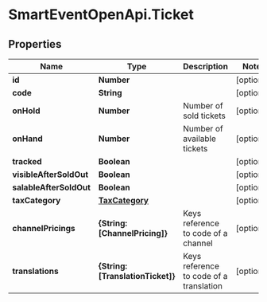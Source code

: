 # SmartEventOpenApi.Ticket

## Properties
Name | Type | Description | Notes
------------ | ------------- | ------------- | -------------
**id** | **Number** |  | [optional] 
**code** | **String** |  | [optional] 
**onHold** | **Number** | Number of sold tickets | [optional] 
**onHand** | **Number** | Number of available tickets | [optional] 
**tracked** | **Boolean** |  | [optional] 
**visibleAfterSoldOut** | **Boolean** |  | [optional] 
**salableAfterSoldOut** | **Boolean** |  | [optional] 
**taxCategory** | [**TaxCategory**](TaxCategory.md) |  | [optional] 
**channelPricings** | **{String: [ChannelPricing]}** | Keys reference to code of a channel | [optional] 
**translations** | **{String: [TranslationTicket]}** | Keys reference to code of a translation | [optional] 
